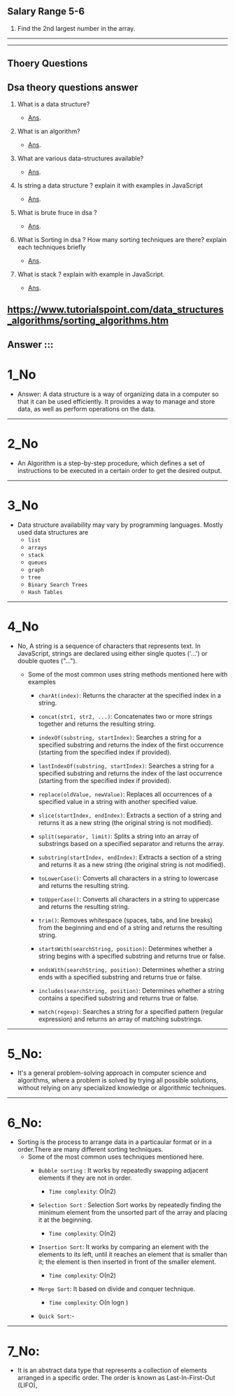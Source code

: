 ## Salary Range 5-6

1. Find the 2nd largest number in the array.

---
---
## Thoery Questions

## Dsa theory questions answer

1. What is a data structure?
   - [Ans](https://github.com/alalUDDIN123/interview_preparation/tree/main/dsa#1_no).

2. What is an algorithm?   
   - [Ans](https://github.com/alalUDDIN123/interview_preparation/tree/main/dsa#2_no).

3. What are various data-structures available?   
   - [Ans](https://github.com/alalUDDIN123/interview_preparation/tree/main/dsa#3_no).

4. Is string a data structure ? explain it with examples in JavaScript 
   - [Ans](https://github.com/alalUDDIN123/interview_preparation/tree/main/dsa#4_no).


5. What is brute fruce in dsa ?
   - [Ans](https://github.com/alalUDDIN123/interview_preparation/tree/main/dsa#5_no).

6. What is Sorting in dsa ? How many sorting techniques are there? explain each techniques briefly
   - [Ans](https://github.com/alalUDDIN123/interview_preparation/tree/main/dsa#6_no).   

7. What is stack ? explain with example in JavaScript.
   - [Ans](https://github.com/alalUDDIN123/interview_preparation/tree/main/dsa#7_no).   

 https://www.tutorialspoint.com/data_structures_algorithms/sorting_algorithms.htm
---
## Answer :::
# 1_No
- Answer: A data structure is a way of organizing data in a computer so that it can be used efficiently. It provides a way to manage and store data, as well as perform operations on the data.
---
# 2_No
- An Algorithm is a step-by-step procedure, which defines a set of instructions to be executed in a certain order to get the desired output.
---
# 3_No
- Data structure availability may vary by programming languages. Mostly used data structures are 
   - `list`
   - `arrays`
   - `stack`
   - `queues`
   - `graph`
   - `tree`
   - `Binary Search Trees`
   - `Hash Tables`
---
# 4_No
- No, A string is a sequence of characters that represents text. In JavaScript, strings are declared using either single quotes ('...') or double quotes ("...").
  - Some of the most common uses  string methods mentioned here with examples

      - `charAt(index)`: Returns the character at the specified index in a string.

      - `concat(str1, str2, ...)`: Concatenates two or more strings together and returns the resulting string.

      - `indexOf(substring, startIndex)`: Searches a string for a specified substring and returns the index of the first occurrence (starting from the specified index if provided).

      - `lastIndexOf(substring, startIndex)`: Searches a string for a specified substring and returns the index of the last occurrence (starting from the specified index if provided).

      - `replace(oldValue, newValue)`: Replaces all occurrences of a specified value in a string with another specified value.

      - `slice(startIndex, endIndex)`: Extracts a section of a string and returns it as a new string (the original string is not modified).

      - `split(separator, limit)`: Splits a string into an array of substrings based on a specified separator and returns the array.

      - `substring(startIndex, endIndex)`: Extracts a section of a string and returns it as a new string (the original string is not modified).

      - `toLowerCase()`: Converts all characters in a string to lowercase and returns the resulting string.

      - `toUpperCase()`: Converts all characters in a string to uppercase and returns the resulting string.

      - `trim()`: Removes whitespace (spaces, tabs, and line breaks) from the beginning and end of a string and returns the resulting string.

      - `startsWith(searchString, position)`: Determines whether a string begins with a specified substring and returns true or false.

      - `endsWith(searchString, position)`: Determines whether a string ends with a specified substring and returns true or false.

      - `includes(searchString, position)`: Determines whether a string contains a specified substring and returns true or false.

      - `match(regexp)`: Searches a string for a specified pattern (regular expression) and returns an array of matching substrings.
---

# 5_No:
 - It's a general problem-solving approach in computer science and algorithms, where a problem is solved by trying all possible solutions, without relying on any specialized knowledge or algorithmic techniques.

---
# 6_No:
 - Sorting is the process to arrange data in a particaular format or in a order.There are many different sorting techniques. 
   - Some of the most common uses techniques mentioned here.
     - `Bubble sorting` : It works by repeatedly swapping adjacent elements if they are not in order. 
        -  `Time complexity`: Ο(n2)
        
     - `Selection Sort` : Selection Sort works by repeatedly finding the minimum element from the unsorted part of the array and placing it at the beginning. 
        -  `Time complexity`: Ο(n2)   

     - `Insertion Sort`:  It works by comparing an element with the elements to its left, until it reaches an element that is smaller than it; the element is then inserted in front of the smaller element.
        -  `Time complexity`: Ο(n2)  

      - `Merge Sort`:  It based on divide and conquer technique.
        -  `Time complexity`: Ο(n logn )    
      - `Quick Sort`:-   
---
# 7_No:
  - It is  an abstract data type that represents a collection of elements arranged in a specific order. The order is known as Last-In-First-Out (LIFO), 



